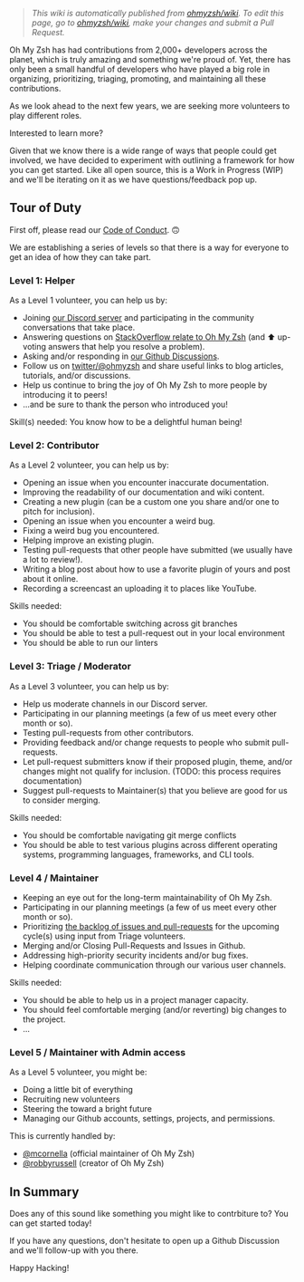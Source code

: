> _This wiki is automatically published from [ohmyzsh/wiki](https://github.com/ohmyzsh/wiki). To edit this page,_
> _go to [ohmyzsh/wiki](https://github.com/ohmyzsh/wiki), make your changes and submit a Pull Request._

Oh My Zsh has had contributions from 2,000+ developers across the planet, which is truly amazing and something we're proud of. Yet, there has only been a small handful of developers who have played a big role in organizing, prioritizing, triaging, promoting, and maintaining all these contributions.

As we look ahead to the next few years, we are seeking more volunteers to play different roles.

Interested to learn more?

Given that we know there is a wide range of ways that people could get involved, we have decided to experiment with outlining a framework for how you can get started. Like all open source, this is a Work in Progress (WIP) and we'll be iterating on it as we have questions/feedback pop up.

## Tour of Duty

First off, please read our [Code of Conduct](https://github.com/ohmyzsh/ohmyzsh/blob/master/CODE_OF_CONDUCT.md). 🙃

We are establishing a series of levels so that there is a way for everyone to get an idea of how they can take part.

### Level 1: Helper

As a Level 1 volunteer, you can help us by:

* Joining [our Discord server](https://discord.com/invite/ohmyzsh) and participating in the community conversations that take place.
* Answering questions on [StackOverflow relate to Oh My Zsh](https://stackoverflow.com/questions/tagged/oh-my-zsh) (and ⬆️  up-voting answers that help you resolve a problem).
* Asking and/or responding in [our Github Discussions](https://github.com/ohmyzsh/ohmyzsh/discussions).
* Follow us on [twitter/@ohmyzsh](https://twitter.com/ohmyzsh) and share useful links to blog articles, tutorials, and/or discussions.
* Help us continue to bring the joy of Oh My Zsh to more people by introducing it to peers!
* ...and be sure to thank the person who introduced you!

Skill(s) needed: You know how to be a delightful human being!

### Level 2: Contributor

As a Level 2 volunteer, you can help us by:

* Opening an issue when you encounter inaccurate documentation.
* Improving the readability of our documentation and wiki content.
* Creating a new plugin (can be a custom one you share and/or one to pitch for inclusion).
* Opening an issue when you encounter a weird bug.
* Fixing a weird bug you encountered.
* Helping improve an existing plugin.
* Testing pull-requests that other people have submitted (we usually have a lot to review!).
* Writing a blog post about how to use a favorite plugin of yours and post about it online.
* Recording a screencast an uploading it to places like YouTube.

Skills needed:

* You should be comfortable switching across git branches
* You should be able to test a pull-request out in your local environment
* You should be able to run our linters

### Level 3: Triage / Moderator

As a Level 3 volunteer, you can help us by:

* Help us moderate channels in our Discord server.
* Participating in our planning meetings (a few of us meet every other month or so).
* Testing pull-requests from other contributors.
* Providing feedback and/or change requests to people who submit pull-requests.
* Let pull-request submitters know if their proposed plugin, theme, and/or changes might not qualify for inclusion. (TODO: this process requires documentation)
* Suggest pull-requests to Maintainer(s) that you believe are good for us to consider merging.


Skills needed:

* You should be comfortable navigating git merge conflicts
* You should be able to test various plugins across different operating systems, programming languages, frameworks, and CLI tools.

### Level 4 / Maintainer

* Keeping an eye out for the long-term maintainability of Oh My Zsh.
* Participating in our planning meetings (a few of us meet every other month or so).
* Prioritizing [the backlog of issues and pull-requests](https://github.com/orgs/ohmyzsh/projects/1/views/29) for the upcoming cycle(s) using input from Triage volunteers.
* Merging and/or Closing Pull-Requests and Issues in Github.
* Addressing high-priority security incidents and/or bug fixes.
* Helping coordinate communication through our various user channels.

Skills needed:

* You should be able to help us in a project manager capacity.
* You should feel comfortable merging (and/or reverting) big changes to the project.
* ...
### Level 5 / Maintainer with Admin access

As a Level 5 volunteer, you might be:

* Doing a little bit of everything
* Recruiting new volunteers
* Steering the toward a bright future
* Managing our Github accounts, settings, projects, and permissions.

This is currently handled by:

* [@mcornella](https://github.com/mcornella) (official maintainer of Oh My Zsh)
* [@robbyrussell](https://github.com/robbyrussell) (creator of Oh My Zsh)


## In Summary

Does any of this sound like something you might like to contrbiture to? You can get started today!

If you have any questions, don't hesitate to open up a Github Discussion and we'll follow-up with you there.

Happy Hacking!
